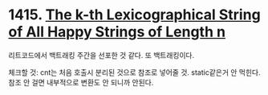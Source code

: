 # 1415. [The k-th Lexicographical String of All Happy Strings of Length n](./1415.cpp)

리트코드에서 백트래킹 주간을 선포한 것 같다. 또 백트래킹이다.

체크할 것: cnt는 처음 호출시 분리된 것으로 참조로 넣어줄 것. static같은거 안 먹힌다. 참조 안 걸면 내부적으로 변환도 안 되니까 안된다.
